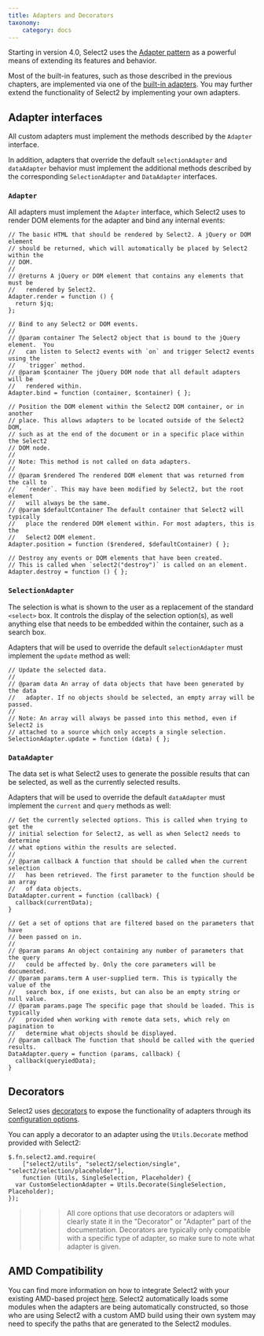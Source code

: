 ```yaml
---
title: Adapters and Decorators
taxonomy:
    category: docs
---
```


Starting in version 4.0, Select2 uses the [Adapter pattern](https://en.wikipedia.org/wiki/Adapter_pattern) as a powerful means of extending its features and behavior.

Most of the built-in features, such as those described in the previous chapters, are implemented via one of the [built-in adapters](/advanced/default-adapters). You may further extend the functionality of Select2 by implementing your own adapters.

## Adapter interfaces

All custom adapters must implement the methods described by the `Adapter` interface.

In addition, adapters that override the default `selectionAdapter` and `dataAdapter` behavior must implement the additional methods described by the corresponding `SelectionAdapter` and `DataAdapter` interfaces.

### `Adapter`

All adapters must implement the `Adapter` interface, which Select2 uses to render DOM elements for the adapter and bind any internal events:

```
// The basic HTML that should be rendered by Select2. A jQuery or DOM element
// should be returned, which will automatically be placed by Select2 within the
// DOM.
//
// @returns A jQuery or DOM element that contains any elements that must be
//   rendered by Select2.
Adapter.render = function () {
  return $jq;
};

// Bind to any Select2 or DOM events.
//
// @param container The Select2 object that is bound to the jQuery element.  You
//   can listen to Select2 events with `on` and trigger Select2 events using the
//   `trigger` method.
// @param $container The jQuery DOM node that all default adapters will be
//   rendered within.
Adapter.bind = function (container, $container) { };

// Position the DOM element within the Select2 DOM container, or in another
// place. This allows adapters to be located outside of the Select2 DOM,
// such as at the end of the document or in a specific place within the Select2
// DOM node.
//
// Note: This method is not called on data adapters.
//
// @param $rendered The rendered DOM element that was returned from the call to
//   `render`. This may have been modified by Select2, but the root element
//   will always be the same.
// @param $defaultContainer The default container that Select2 will typically
//   place the rendered DOM element within. For most adapters, this is the
//   Select2 DOM element.
Adapter.position = function ($rendered, $defaultContainer) { };

// Destroy any events or DOM elements that have been created.
// This is called when `select2("destroy")` is called on an element.
Adapter.destroy = function () { };
```

### `SelectionAdapter`

The selection is what is shown to the user as a replacement of the standard `<select>` box. It controls the display of the selection option(s), as well anything else that needs to be embedded within the container, such as a search box.

Adapters that will be used to override the default `selectionAdapter` must implement the `update` method as well:

```
// Update the selected data.
//
// @param data An array of data objects that have been generated by the data
//   adapter. If no objects should be selected, an empty array will be passed.
//
// Note: An array will always be passed into this method, even if Select2 is
// attached to a source which only accepts a single selection.
SelectionAdapter.update = function (data) { };
```

### `DataAdapter`

The data set is what Select2 uses to generate the possible results that can be selected, as well as the currently selected results.

Adapters that will be used to override the default `dataAdapter` must implement the `current` and `query` methods as well:

```
// Get the currently selected options. This is called when trying to get the
// initial selection for Select2, as well as when Select2 needs to determine
// what options within the results are selected.
//
// @param callback A function that should be called when the current selection
//   has been retrieved. The first parameter to the function should be an array
//   of data objects.
DataAdapter.current = function (callback) {
  callback(currentData);
}

// Get a set of options that are filtered based on the parameters that have
// been passed on in.
//
// @param params An object containing any number of parameters that the query
//   could be affected by. Only the core parameters will be documented.
// @param params.term A user-supplied term. This is typically the value of the
//   search box, if one exists, but can also be an empty string or null value.
// @param params.page The specific page that should be loaded. This is typically
//   provided when working with remote data sets, which rely on pagination to
//   determine what objects should be displayed.
// @param callback The function that should be called with the queried results.
DataAdapter.query = function (params, callback) {
  callback(queryiedData);
}
```

## Decorators

Select2 uses [decorators](https://en.wikipedia.org/wiki/Decorator_pattern) to expose the functionality of adapters through its [configuration options](/configuration).

You can apply a decorator to an adapter using the `Utils.Decorate` method provided with Select2:

```
$.fn.select2.amd.require(
    ["select2/utils", "select2/selection/single", "select2/selection/placeholder"],
    function (Utils, SingleSelection, Placeholder) {
  var CustomSelectionAdapter = Utils.Decorate(SingleSelection, Placeholder);
});
```

> > > All core options that use decorators or adapters will clearly state it in the "Decorator" or "Adapter" part of the documentation. Decorators are typically only compatible with a specific type of adapter, so make sure to note what adapter is given.

## AMD Compatibility

You can find more information on how to integrate Select2 with your existing AMD-based project [here](/getting-started/builds-and-modules). Select2 automatically loads some modules when the adapters are being automatically constructed, so those who are using Select2 with a custom AMD build using their own system may need to specify the paths that are generated to the Select2 modules.
